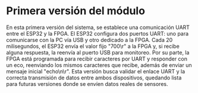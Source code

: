 # Primera versión del módulo

En esta primera versión del sistema, se establece una comunicación UART entre el ESP32 y la FPGA. El ESP32 configura dos puertos UART: uno para comunicarse con la PC vía USB y otro dedicado a la FPGA. Cada 20 milisegundos, el ESP32 envía el valor fijo "700\\r" a la FPGA y, si recibe alguna respuesta, la reenvía al puerto USB para monitoreo. Por su parte, la FPGA está programada para recibir caracteres por UART y responder con un eco, reenviando los mismos caracteres que recibe, además de enviar un mensaje inicial "echo\\n\\r". Esta versión busca validar el enlace UART y la correcta transmisión de datos entre ambos dispositivos, quedando lista para futuras versiones donde se envíen datos reales de sensores.

